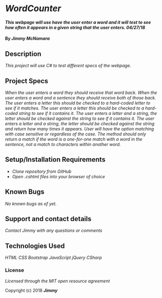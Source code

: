 # _WordCounter_

#### _This webpage will use have the user enter a word and it will test to see how often it appears in a given string that the user enters. 04/27/18_

#### By _**Jimmy McNamara**_

## Description

_This project will use C# to test different specs of the webpage._

## Project Specs

_When the user enters a word they should receive that word back._
_When the user enters a word and a sentence they should receive both of those back._
_The user enters a letter this should be checked to a hard-coded letter to see if it matches._
_The user enters a letter this should be checked to a hard-coded string to see if it contains it._
_The user enters a letter and a string, the letter should be checked against the string to see if it contains it._
_The user enters a letter and a string, the letter should be checked against the string and return how many times it appears._
_User will have the option matching with case sensitive or regardless of the case._
_The method should only return a match if the word is a one-for-one match with a word in the sentence, not a match to characters within another word._

## Setup/Installation Requirements

* _Clone repository from GitHub_
* _Open .cshtml files into your browser of choice_

## Known Bugs

_No known bugs as of yet._

## Support and contact details

_Contact Jimmy with any questions or comments_

## Technologies Used

_HTML_
_CSS_
_Bootstrap_
_JavaScript_
_jQuery_
_CSharp_

### License

*Licensed through the MIT open resource agreement*

Copyright (c) 2018 **_Jimmy_**
